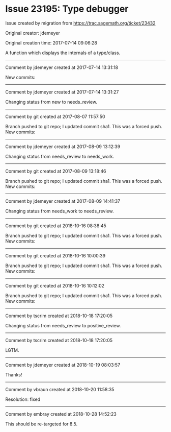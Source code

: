 # Issue 23195: Type debugger

Issue created by migration from https://trac.sagemath.org/ticket/23432

Original creator: jdemeyer

Original creation time: 2017-07-14 09:06:28

A function which displays the internals of a type/class.


---

Comment by jdemeyer created at 2017-07-14 13:31:18

New commits:


---

Comment by jdemeyer created at 2017-07-14 13:31:27

Changing status from new to needs_review.


---

Comment by git created at 2017-08-07 11:57:50

Branch pushed to git repo; I updated commit sha1. This was a forced push. New commits:


---

Comment by jdemeyer created at 2017-08-09 13:12:39

Changing status from needs_review to needs_work.


---

Comment by git created at 2017-08-09 13:18:46

Branch pushed to git repo; I updated commit sha1. This was a forced push. New commits:


---

Comment by jdemeyer created at 2017-08-09 14:41:37

Changing status from needs_work to needs_review.


---

Comment by git created at 2018-10-16 08:38:45

Branch pushed to git repo; I updated commit sha1. This was a forced push. New commits:


---

Comment by git created at 2018-10-16 10:00:39

Branch pushed to git repo; I updated commit sha1. This was a forced push. New commits:


---

Comment by git created at 2018-10-16 10:12:02

Branch pushed to git repo; I updated commit sha1. This was a forced push. New commits:


---

Comment by tscrim created at 2018-10-18 17:20:05

Changing status from needs_review to positive_review.


---

Comment by tscrim created at 2018-10-18 17:20:05

LGTM.


---

Comment by jdemeyer created at 2018-10-19 08:03:57

Thanks!


---

Comment by vbraun created at 2018-10-20 11:58:35

Resolution: fixed


---

Comment by embray created at 2018-10-28 14:52:23

This should be re-targeted for 8.5.
